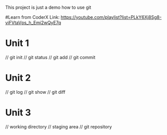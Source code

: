 This project is just a demo how to use git

#Learn from CoderX
Link: https://youtube.com/playlist?list=PLkY6Xj8Sg8-viFVtaVps_h_Emi2wQyE7q


# Unit 1
// git init
// git status
// git add
// git commit

# Unit 2
// git log
// git show
// git diff

# Unit 3
// working directory
// staging area
// git repository